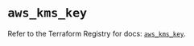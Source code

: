 # `aws_kms_key`

Refer to the Terraform Registry for docs: [`aws_kms_key`](https://registry.terraform.io/providers/hashicorp/aws/6.3.0/docs/resources/kms_key).
